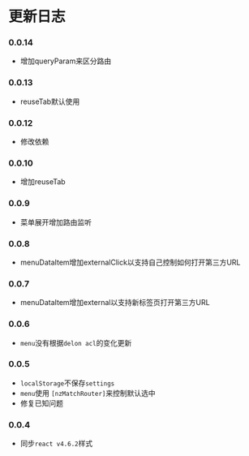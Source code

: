 # 更新日志

### 0.0.14
- 增加queryParam来区分路由

### 0.0.13
- reuseTab默认使用

### 0.0.12
- 修改依赖

### 0.0.10
- 增加reuseTab

### 0.0.9
- 菜单展开增加路由监听

### 0.0.8
- menuDataItem增加externalClick以支持自己控制如何打开第三方URL

### 0.0.7
- menuDataItem增加external以支持新标签页打开第三方URL

### 0.0.6
- `menu`没有根据`delon acl`的变化更新

### 0.0.5

- `localStorage`不保存`settings`
- `menu`使用 `[nzMatchRouter]`来控制默认选中
- 修复已知问题

### 0.0.4

- 同步`react v4.6.2`样式
